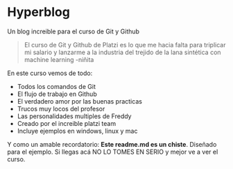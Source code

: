 # Hyperblog
Un blog increible para el curso de Git y Github
>El curso de Git y Github de Platzi es lo que me hacia falta para triplicar mi salario y lanzarme a la industria del trejido de la lana sintética con machine learning
> -niñita

En este curso vemos de todo:
* Todos los comandos de Git
* El flujo de trabajo en Github
* El verdadero amor por las buenas practicas
* Trucos muy locos del profesor
* Las personalidades multiples de Freddy
* Creado por el increible platzi team
* Incluye ejemplos en windows, linux y mac

Y como un amable recordatorio: **Este readme.md es un chiste**. Diseñado para el ejemplo. Si llegas acá NO LO TOMES EN SERIO y mejor ve a ver el curso.